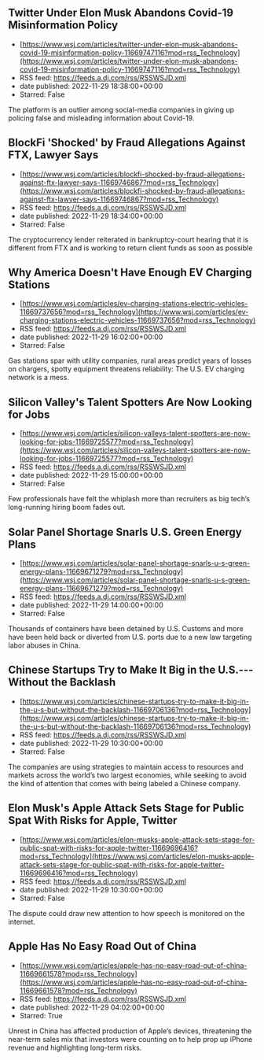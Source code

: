 ## Twitter Under Elon Musk Abandons Covid-19 Misinformation Policy
 - [https://www.wsj.com/articles/twitter-under-elon-musk-abandons-covid-19-misinformation-policy-11669747116?mod=rss_Technology](https://www.wsj.com/articles/twitter-under-elon-musk-abandons-covid-19-misinformation-policy-11669747116?mod=rss_Technology)
 - RSS feed: https://feeds.a.dj.com/rss/RSSWSJD.xml
 - date published: 2022-11-29 18:38:00+00:00
 - Starred: False

The platform is an outlier among social-media companies in giving up policing false and misleading information about Covid-19.

## BlockFi 'Shocked' by Fraud Allegations Against FTX, Lawyer Says
 - [https://www.wsj.com/articles/blockfi-shocked-by-fraud-allegations-against-ftx-lawyer-says-11669746867?mod=rss_Technology](https://www.wsj.com/articles/blockfi-shocked-by-fraud-allegations-against-ftx-lawyer-says-11669746867?mod=rss_Technology)
 - RSS feed: https://feeds.a.dj.com/rss/RSSWSJD.xml
 - date published: 2022-11-29 18:34:00+00:00
 - Starred: False

The cryptocurrency lender reiterated in bankruptcy-court hearing that it is different from FTX and is working to return client funds as soon as possible

## Why America Doesn't Have Enough EV Charging Stations
 - [https://www.wsj.com/articles/ev-charging-stations-electric-vehicles-11669737656?mod=rss_Technology](https://www.wsj.com/articles/ev-charging-stations-electric-vehicles-11669737656?mod=rss_Technology)
 - RSS feed: https://feeds.a.dj.com/rss/RSSWSJD.xml
 - date published: 2022-11-29 16:02:00+00:00
 - Starred: False

Gas stations spar with utility companies, rural areas predict years of losses on chargers, spotty equipment threatens reliability: The U.S. EV charging network is a mess.

## Silicon Valley's Talent Spotters Are Now Looking for Jobs
 - [https://www.wsj.com/articles/silicon-valleys-talent-spotters-are-now-looking-for-jobs-11669725577?mod=rss_Technology](https://www.wsj.com/articles/silicon-valleys-talent-spotters-are-now-looking-for-jobs-11669725577?mod=rss_Technology)
 - RSS feed: https://feeds.a.dj.com/rss/RSSWSJD.xml
 - date published: 2022-11-29 15:00:00+00:00
 - Starred: False

Few professionals have felt the whiplash more than recruiters as big tech’s long-running hiring boom fades out.

## Solar Panel Shortage Snarls U.S. Green Energy Plans
 - [https://www.wsj.com/articles/solar-panel-shortage-snarls-u-s-green-energy-plans-11669671279?mod=rss_Technology](https://www.wsj.com/articles/solar-panel-shortage-snarls-u-s-green-energy-plans-11669671279?mod=rss_Technology)
 - RSS feed: https://feeds.a.dj.com/rss/RSSWSJD.xml
 - date published: 2022-11-29 14:00:00+00:00
 - Starred: False

Thousands of containers have been detained by U.S. Customs and more have been held back or diverted from U.S. ports due to a new law targeting labor abuses in China.

## Chinese Startups Try to Make It Big in the U.S.---Without the Backlash
 - [https://www.wsj.com/articles/chinese-startups-try-to-make-it-big-in-the-u-s-but-without-the-backlash-11669706136?mod=rss_Technology](https://www.wsj.com/articles/chinese-startups-try-to-make-it-big-in-the-u-s-but-without-the-backlash-11669706136?mod=rss_Technology)
 - RSS feed: https://feeds.a.dj.com/rss/RSSWSJD.xml
 - date published: 2022-11-29 10:30:00+00:00
 - Starred: False

The companies are using strategies to maintain access to resources and markets across the world’s two largest economies, while seeking to avoid the kind of attention that comes with being labeled a Chinese company.

## Elon Musk's Apple Attack Sets Stage for Public Spat With Risks for Apple, Twitter
 - [https://www.wsj.com/articles/elon-musks-apple-attack-sets-stage-for-public-spat-with-risks-for-apple-twitter-11669696416?mod=rss_Technology](https://www.wsj.com/articles/elon-musks-apple-attack-sets-stage-for-public-spat-with-risks-for-apple-twitter-11669696416?mod=rss_Technology)
 - RSS feed: https://feeds.a.dj.com/rss/RSSWSJD.xml
 - date published: 2022-11-29 10:30:00+00:00
 - Starred: False

The dispute could draw new attention to how speech is monitored on the internet.

## Apple Has No Easy Road Out of China
 - [https://www.wsj.com/articles/apple-has-no-easy-road-out-of-china-11669661578?mod=rss_Technology](https://www.wsj.com/articles/apple-has-no-easy-road-out-of-china-11669661578?mod=rss_Technology)
 - RSS feed: https://feeds.a.dj.com/rss/RSSWSJD.xml
 - date published: 2022-11-29 04:02:00+00:00
 - Starred: True

Unrest in China has affected production of Apple’s devices, threatening the near-term sales mix that investors were counting on to help prop up iPhone revenue and highlighting long-term risks.
